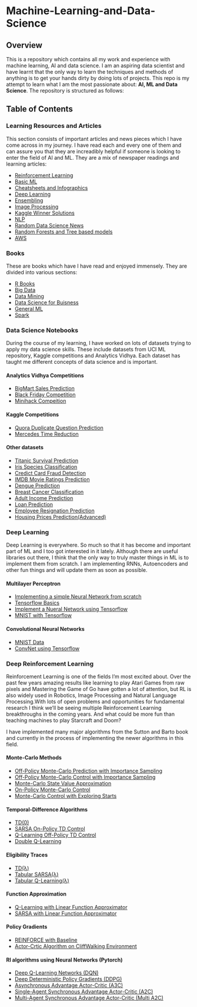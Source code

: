 # Machine-Learning-and-Data-Science

## Overview
This is a repository which contains all my work and experience with machine learning, AI and data science. I am an aspiring data scientist and have learnt that the only way to learn the techniques and methods of anything is to get your hands dirty by doing lots of projects. This repo is my attempt to learn what I am the most passionate about: **AI, ML and Data Science**. The repository is structured as follows:

## Table of Contents

### Learning Resources and Articles
This section consists of important articles and news pieces which I have come across in my journey. I have read each and every one of them and can assure you that they are increadibly helpful if someone is looking to enter the field of AI and ML. They are a mix of newspaper readings and learning articles:
- [Reinforcement Learning](https://github.com/aditya1702/Machine-Learning-and-Data-Science/tree/master/Learning%20Resources%20and%20Articles/Reinforcement%20Learning)
- [Basic ML](https://github.com/aditya1702/Machine-Learning-and-Data-Science/tree/master/Learning%20Resources%20and%20Articles/Basic%20ML)
- [Cheatsheets and Infographics](https://github.com/aditya1702/Machine-Learning-and-Data-Science/tree/master/Learning%20Resources%20and%20Articles/Cheatsheets)
- [Deep Learning](https://github.com/aditya1702/Machine-Learning-and-Data-Science/tree/master/Learning%20Resources%20and%20Articles/Deep%20Learning)
- [Ensembling](https://github.com/aditya1702/Machine-Learning-and-Data-Science/tree/master/Learning%20Resources%20and%20Articles/Ensembling)
- [Image Processing](https://github.com/aditya1702/Machine-Learning-and-Data-Science/tree/master/Learning%20Resources%20and%20Articles/Image%20Processing)
- [Kaggle Winner Solutions](https://github.com/aditya1702/Machine-Learning-and-Data-Science/tree/master/Learning%20Resources%20and%20Articles/Kaggle%20Winner%20Solutions)
- [NLP](https://github.com/aditya1702/Machine-Learning-and-Data-Science/tree/master/Learning%20Resources%20and%20Articles/NLP)
- [Random Data Science News](https://github.com/aditya1702/Machine-Learning-and-Data-Science/tree/master/Learning%20Resources%20and%20Articles/Random%20Data%20Science%20News)
- [Random Forests and Tree based models](https://github.com/aditya1702/Machine-Learning-and-Data-Science/tree/master/Learning%20Resources%20and%20Articles/Random%20Forests%20and%20Tree%20based%20models)
- [AWS](https://github.com/aditya1702/Machine-Learning-and-Data-Science/tree/master/Learning%20Resources%20and%20Articles/AWS)

### Books
These are books which have I have read and enjoyed immensely. They are divided into various sections:
- [R Books](https://github.com/aditya1702/Machine-Learning-and-Data-Science/tree/master/Books/%20R%20books)
- [Big Data](https://github.com/aditya1702/Machine-Learning-and-Data-Science/tree/master/Books/Big%20Data)
- [Data Mining](https://github.com/aditya1702/Machine-Learning-and-Data-Science/tree/master/Books/Data%20Mining)
- [Data Science for Buisness](https://github.com/aditya1702/Machine-Learning-and-Data-Science/tree/master/Books/Data%20Science%20for%20Buisness)
- [General ML](https://github.com/aditya1702/Machine-Learning-and-Data-Science/tree/master/Books/ML)
- [Spark](https://github.com/aditya1702/Machine-Learning-and-Data-Science/tree/master/Books/Spark)

### Data Science Notebooks
During the course of my learning, I have worked on lots of datasets trying to apply my data science skills. These include datasets from UCI ML repository, Kaggle competitions and Analytics Vidhya. Each dataset has taught me different concepts of data science and is important.
#### Analytics Vidhya Competitions
- [BigMart Sales Prediction](https://github.com/aditya1702/Machine-Learning-and-Data-Science/tree/master/Data%20Science%20Notebooks/Python%20/Analytics%20Vidhya%20BigMart%20Sales%20Prediction)
- [Black Friday Competition](https://github.com/aditya1702/Machine-Learning-and-Data-Science/tree/master/Data%20Science%20Notebooks/Python%20/Analytics%20Vidhya%20Black%20Friday%20Competition)
- [Minihack Compeition](https://github.com/aditya1702/Machine-Learning-and-Data-Science/tree/master/Data%20Science%20Notebooks/Python%20/MiniHack)
#### Kaggle Competitions
- [Quora Duplicate Question Prediction](https://github.com/aditya1702/Machine-Learning-and-Data-Science/tree/master/Data%20Science%20Notebooks/Python%20/Kaggle%20Quora%20prediction%20competition)
- [Mercedes Time Reduction](https://github.com/aditya1702/Machine-Learning-and-Data-Science/tree/master/Data%20Science%20Notebooks/Python%20/Kaggle%20Mercedes%20Time%20Reduction)
#### Other datasets
- [Titanic Survival Prediction](https://github.com/aditya1702/Machine-Learning-and-Data-Science/tree/master/Data%20Science%20Notebooks/Python%20/Titanic%20Survival%20Prediction)
- [Iris Species Classification](https://github.com/aditya1702/Machine-Learning-and-Data-Science/tree/master/Data%20Science%20Notebooks/Python%20/Iris-species)
- [Credict Card Fraud Detection](https://github.com/aditya1702/Machine-Learning-and-Data-Science/tree/master/Data%20Science%20Notebooks/Python%20/Credit%20Card%20Fraud%20Detection)
- [IMDB Movie Ratings Prediction](https://github.com/aditya1702/Machine-Learning-and-Data-Science/tree/master/Data%20Science%20Notebooks/Python%20/Predicting%20IMDB%20movie%20ratings)
- [Dengue Prediction](https://github.com/aditya1702/Machine-Learning-and-Data-Science/tree/master/Data%20Science%20Notebooks/Python%20/Dengue%20Prediction)
- [Breast Cancer Classification](https://github.com/aditya1702/Machine-Learning-and-Data-Science/tree/master/Data%20Science%20Notebooks/Python%20/Breast%20Cancer%20Prediction)
- [Adult Income Prediction](https://github.com/aditya1702/Machine-Learning-and-Data-Science/tree/master/Data%20Science%20Notebooks/Python%20/Adult%20Income%20%20Prediction)
- [Loan Prediction](https://github.com/aditya1702/Machine-Learning-and-Data-Science/tree/master/Data%20Science%20Notebooks/Python%20/Loan%20Prediction)
- [Employee Resignation Prediction](https://github.com/aditya1702/Machine-Learning-and-Data-Science/tree/master/Data%20Science%20Notebooks/Python%20/Human%20Resource%20Prediction)
- [Housing Prices Prediction(Advanced)](https://github.com/aditya1702/Machine-Learning-and-Data-Science/tree/master/Data%20Science%20Notebooks/Python%20/Housing%20Prices%20Prediction(Advanced))

### Deep Learning
Deep Learning is everywhere. So much so that it has become and important part of ML and I too got interested in it lately. Although there are useful libraries out there, I think that the only way to truly master things in ML is to implement them from scratch. I am implementing RNNs, Autoencoders and other fun things and will update them as soon as possible.
#### Multilayer Perceptron
- [Implementing a simple Neural Network from scratch](https://github.com/aditya1702/Machine-Learning-and-Data-Science/blob/master/Deep%20Learning/Multilayer-Perceptron/Neural%20Network%20from%20scratch.ipynb)
- [Tensorflow Basics](https://github.com/aditya1702/Machine-Learning-and-Data-Science/blob/master/Deep%20Learning/Multilayer-Perceptron/Tensorflow%20Basics.ipynb)
- [Implement a Nueral Network using Tensorflow](https://github.com/aditya1702/Machine-Learning-and-Data-Science/blob/master/Deep%20Learning/Multilayer-Perceptron/Multilayer%20Perceptron%20using%20Tensorflow.ipynb)
- [MNIST with Tensorflow](https://github.com/aditya1702/Machine-Learning-and-Data-Science/blob/master/Deep%20Learning/Multilayer-Perceptron/MNIST%20with%20Tensorflow.ipynb)
#### Convolutional Neural Networks
- [MNIST Data](https://github.com/aditya1702/Machine-Learning-and-Data-Science/tree/master/Deep%20Learning/Convolutional%20Neural%20Nets/MNIST_data)
- [ConvNet using Tensorflow](https://github.com/aditya1702/Machine-Learning-and-Data-Science/blob/master/Deep%20Learning/Convolutional%20Neural%20Nets/CNN%20using%20Tensorflow.ipynb)

### Deep Reinforcement Learning
Reinforcement Learning is one of the fields I’m most excited about. Over the past few years amazing results like learning to play Atari Games from raw pixels and Mastering the Game of Go have gotten a lot of attention, but RL is also widely used in Robotics, Image Processing and Natural Language Processing.With lots of open problems and opportunities for fundamental research I think we’ll be seeing multiple Reinforcement Learning breakthroughs in the coming years. And what could be more fun than teaching machines to play Starcraft and Doom? 

I have implemented many major algorithms from the Sutton and Barto book and currently in the process of implementing the newer algorithms in this field.
#### Monte-Carlo Methods
- [Off-Policy Monte-Carlo Prediction with Importance Sampling](https://github.com/aditya1702/Machine-Learning-and-Data-Science/tree/master/Deep%20Reinforcement%20Learning/Tensorflow%20Implementations/Monte%20Carlo%20Methods/Off-Policy%20Monte%20Carlo%20Prediction%20with%20Importance%20Sampling.ipynb)
- [Off-Policy Monte-Carlo Control with Importance Sampling](https://github.com/aditya1702/Machine-Learning-and-Data-Science/tree/master/Deep%20Reinforcement%20Learning/Tensorflow%20Implementations/Monte%20Carlo%20Methods/Off-Policy%20Monte%20Carlo%20Control%20with%20Importance%20Sampling.ipynb)
- [Monte-Carlo State Value Approximation](https://github.com/aditya1702/Machine-Learning-and-Data-Science/tree/master/Deep%20Reinforcement%20Learning/Tensorflow%20Implementations/Monte%20Carlo%20Methods/Monte%20Carlo%20State%20Value%20Approximation.ipynb)
- [On-Policy Monte-Carlo Control](https://github.com/aditya1702/Machine-Learning-and-Data-Science/tree/master/Deep%20Reinforcement%20Learning/Tensorflow%20Implementations/Monte%20Carlo%20Methods/On-Policy%20Monte%20Carlo%20Control.ipynb)
- [Monte-Carlo Control with Exploring Starts](https://github.com/aditya1702/Machine-Learning-and-Data-Science/tree/master/Deep%20Reinforcement%20Learning/Tensorflow%20Implementations/Monte%20Carlo%20Methods/Monte%20Carlo%20Control%20with%20Exploring%20Starts.ipynb)
#### Temporal-Difference Algorithms
- [TD(0)](https://github.com/aditya1702/Machine-Learning-and-Data-Science/tree/master/Deep%20Reinforcement%20Learning/Tensorflow%20Implementations/Temporal%20Difference%20Learning/TD(0).ipynb)
- [SARSA On-Policy TD Control](https://github.com/aditya1702/Machine-Learning-and-Data-Science/tree/master/Deep%20Reinforcement%20Learning/Tensorflow%20Implementations/Temporal%20Difference%20Learning/SARSA%20On-Policy%20TD%20Control.ipynb)
- [Q-Learning Off-Policy TD Control](https://github.com/aditya1702/Machine-Learning-and-Data-Science/tree/master/Deep%20Reinforcement%20Learning/Tensorflow%20Implementations/Temporal%20Difference%20Learning/Q-Learning%20Off-Policy%20TD%20Control.ipynb)
- [Double Q-Learning](https://github.com/aditya1702/Machine-Learning-and-Data-Science/tree/master/Deep%20Reinforcement%20Learning/Tensorflow%20Implementations/Temporal%20Difference%20Learning/Double%20Q-Learning.ipynb)
#### Eligibility Traces
- [TD(λ)](https://github.com/aditya1702/Machine-Learning-and-Data-Science/tree/master/Deep%20Reinforcement%20Learning/Tensorflow%20Implementations/Eligibility%20Traces/TD(%20λ%20).ipynb)
- [Tabular SARSA(λ)](https://github.com/aditya1702/Machine-Learning-and-Data-Science/tree/master/Deep%20Reinforcement%20Learning/Tensorflow%20Implementations/Eligibility%20Traces/Tabular%20SARSA(%20λ%20).ipynb)
- [Tabular Q-Learning(λ)](https://github.com/aditya1702/Machine-Learning-and-Data-Science/tree/master/Deep%20Reinforcement%20Learning/Tensorflow%20Implementations/Eligibility%20Traces/Tabular%20Q-Learning(%20λ%20).ipynb)
#### Function Approximation
- [Q-Learning with Linear Function Approximator](https://github.com/aditya1702/Machine-Learning-and-Data-Science/tree/master/Deep%20Reinforcement%20Learning/Tensorflow%20Implementations/Function%20Approximation/Q-Learning%20with%20Linear%20Function%20Approximation.ipynb)
- [SARSA with Linear Function Approximator](https://github.com/aditya1702/Machine-Learning-and-Data-Science/tree/master/Deep%20Reinforcement%20Learning/Tensorflow%20Implementations/Function%20Approximation/SARSA%20with%20Linear%20Function%20Approximation.ipynb)
#### Policy Gradients
- [REINFORCE with Baseline](https://github.com/aditya1702/Machine-Learning-and-Data-Science/tree/master/Deep%20Reinforcement%20Learning/Tensorflow%20Implementations/Policy%20Gradients/REINFORCE%20with%20baseline.ipynb)
- [Actor-Crtic Algorithm on CliffWalking Environment](https://github.com/aditya1702/Machine-Learning-and-Data-Science/tree/master/Deep%20Reinforcement%20Learning/Tensorflow%20Implementations/Policy%20Gradients/Actor-Critic%20Method%20-%20CliffWalking%20Env.ipynb)
#### Rl algorithms using Neural Networks (Pytorch)
- [Deep Q-Learning Networks (DQN)](https://github.com/aditya1702/Machine-Learning-and-Data-Science/tree/master/Deep%20Reinforcement%20Learning/Pytorch%20Implementations/DQN)
- [Deep Deterministic Policy Gradients (DDPG)](https://github.com/aditya1702/Machine-Learning-and-Data-Science/tree/master/Deep%20Reinforcement%20Learning/Pytorch%20Implementations/DDPG)
- [Asynchronous Advantage Actor-Critic (A3C)](https://github.com/aditya1702/Machine-Learning-and-Data-Science/tree/master/Deep%20Reinforcement%20Learning/Pytorch%20Implementations/A3C)
- [Single-Agent Synchronous Advantage Actor-Critic (A2C)](https://github.com/aditya1702/Machine-Learning-and-Data-Science/tree/master/Deep%20Reinforcement%20Learning/Pytorch%20Implementations/A2C)
- [Multi-Agent Synchronous Advantage Actor-Critic (Multi A2C)](https://github.com/aditya1702/Machine-Learning-and-Data-Science/tree/master/Deep%20Reinforcement%20Learning/Pytorch%20Implementations/A2CMulti)


